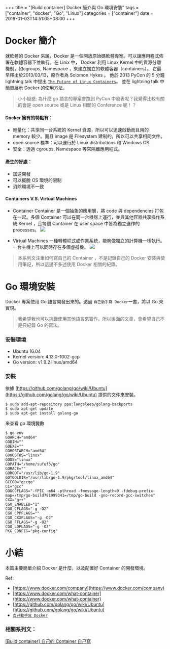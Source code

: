 +++
title = "[Build container] Docker 簡介與 Go 環境安裝"
tags = ["container", "docker", "Go", "Linux"]
categories = ["container"]
date = 2018-01-03T14:51:05+08:00
+++

# Docker 簡介
就軟體的 Docker 來說，Docker 是一個開放原始碼軟體專案。可以讓應用程式佈署在軟體容器下並執行。在 Linix 中， Docker 利用 Linux Kernel 中的資源分離機制，如cgroups, Namespace ，來建立獨立的軟體容器（containers）。
它最早釋出於2013/03/13，原作者為 Solomon Hykes 。
他於 2013 PyCon 的 5 分鐘 lightning talk 中提出 [`The Future of Linux Containers`](https://www.youtube.com/watch?v=9xciauwbsuo)。
並在 lightning talk 中簡單展示 Docker 的使用方法。

> 小小疑惑: 為什麼 go 語言的專案會跑到 PyCon 中發表呢？我覺得比較有關的會是 open source 或是 Linux 相關的 Conference 呢！？

#### Docker 擁有的特點有：
- 輕量化：共享同一台系統的 Kernel 資源，所以可以迅速啟動而且用的 memory 較少。而且 image 是 Filesystem 建制的，所以可以共享相同文件。
- open source 標準：可以運行於 Linux distributions 和 Windows OS.
- 安全：透過 cgroups, Namespace 等來隔離應用程式。

#### 產生的好處：
- 加速開發
- 可以擺脫 OS 環境的限制
- 消除環境不一致

#### Containers V.S. Virtual Machines
- Container
Container 是一個抽象的應用層，將 code 與 dependencies 打包在一起。多個 Container 可以在同一台機器上運行，並與其他容器共享操作系統 Kernel ，且每個 Container 在 user space 中皆為獨立運作的 processes。
![](https://www.docker.com/sites/default/files/Container%402x.png)

- Virtual Machines
一種轉體程式或作業系統，能夠像獨立的計算機一樣執行。一台主機上可以同時存在多個虛擬機。
![](https://www.docker.com/sites/default/files/VM%402x.png)

> 本系列文注重如何寫自己的 Container ，不是記錄自己的 Docker 安裝與使用筆記，所以這邊不多述使用 Docker 相關的紀錄。

# Go 環境安裝
Docker 專案使用 Go 語言開發出來的。透過 `自己動手寫 Docker`一書，將以 Go 來實現。

> 我希望我也可以挑戰使用其他語言來實作，所以後面的文章，會希望自己不是只紀錄 Go 的寫法。

### 安裝環境
- Ubuntu 16.04
- Kernel version: 4.13.0-1002-gcp
- Go version: v1.9.2 linux/amd64

### 安裝
依據 [https://github.com/golang/go/wiki/Ubuntu](https://github.com/golang/go/wiki/Ubuntu) 提供的文件來安裝。

```
$ sudo add-apt-repository ppa:longsleep/golang-backports
$ sudo apt-get update
$ sudo apt-get install golang-go
```
來查看 go 環境變數  

```
$ go env
GOARCH="amd64"
GOBIN=""
GOEXE=""
GOHOSTARCH="amd64"
GOHOSTOS="linux"
GOOS="linux"
GOPATH="/home/sufuf3/go"
GORACE=""
GOROOT="/usr/lib/go-1.9"
GOTOOLDIR="/usr/lib/go-1.9/pkg/tool/linux_amd64"
GCCGO="gccgo"
CC="gcc"
GOGCCFLAGS="-fPIC -m64 -pthread -fmessage-length=0 -fdebug-prefix-map=/tmp/go-build791999341=/tmp/go-build -gno-record-gcc-switches"
CXX="g++"
CGO_ENABLED="1"
CGO_CFLAGS="-g -O2"
CGO_CPPFLAGS=""
CGO_CXXFLAGS="-g -O2"
CGO_FFLAGS="-g -O2"
CGO_LDFLAGS="-g -O2"
PKG_CONFIG="pkg-config"
```

# 小結
本篇主要簡單介紹 Docker 是什麼，以及配置好 Container 的開發環境。

Ref: 
- [https://www.docker.com/company](https://www.docker.com/company)
- [https://www.docker.com/what-container](https://www.docker.com/what-container)
- [https://github.com/golang/go/wiki/Ubuntu](https://github.com/golang/go/wiki/Ubuntu)
- [`自己動手寫 Docker`](http://m.sanmin.com.tw/product/index/006384800)

### 相關系列文：
[[Build container] 自己的 Container 自己寫](https://bestsamina.github.io/2018/01/03/build-container-%E8%87%AA%E5%B7%B1%E7%9A%84-container-%E8%87%AA%E5%B7%B1%E5%AF%AB/)
